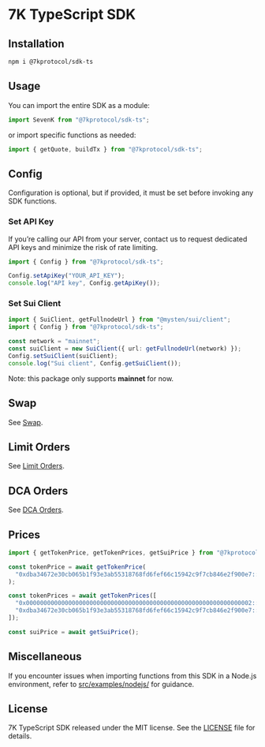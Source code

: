 # 7K TypeScript SDK

## Installation

```bash
npm i @7kprotocol/sdk-ts
```

## Usage

You can import the entire SDK as a module:

```typescript
import SevenK from "@7kprotocol/sdk-ts";
```

or import specific functions as needed:

```typescript
import { getQuote, buildTx } from "@7kprotocol/sdk-ts";
```

## Config

Configuration is optional, but if provided, it must be set before invoking any
SDK functions.

### Set API Key

If you’re calling our API from your server, contact us to request dedicated API
keys and minimize the risk of rate limiting.

```typescript
import { Config } from "@7kprotocol/sdk-ts";

Config.setApiKey("YOUR_API_KEY");
console.log("API key", Config.getApiKey());
```

### Set Sui Client

```typescript
import { SuiClient, getFullnodeUrl } from "@mysten/sui/client";
import { Config } from "@7kprotocol/sdk-ts";

const network = "mainnet";
const suiClient = new SuiClient({ url: getFullnodeUrl(network) });
Config.setSuiClient(suiClient);
console.log("Sui client", Config.getSuiClient());
```

Note: this package only supports **mainnet** for now.

## Swap

See [Swap](docs/SWAP.md).

## Limit Orders

See [Limit Orders](docs/LIMIT.md).

## DCA Orders

See [DCA Orders](docs/DCA.md).

## Prices

```typescript
import { getTokenPrice, getTokenPrices, getSuiPrice } from "@7kprotocol/sdk-ts";

const tokenPrice = await getTokenPrice(
  "0xdba34672e30cb065b1f93e3ab55318768fd6fef66c15942c9f7cb846e2f900e7::usdc::USDC",
);

const tokenPrices = await getTokenPrices([
  "0x0000000000000000000000000000000000000000000000000000000000000002::sui::SUI",
  "0xdba34672e30cb065b1f93e3ab55318768fd6fef66c15942c9f7cb846e2f900e7::usdc::USDC",
]);

const suiPrice = await getSuiPrice();
```

## Miscellaneous

If you encounter issues when importing functions from this SDK in a Node.js
environment, refer to [src/examples/nodejs/](./src/examples/nodejs/) for
guidance.

## License

7K TypeScript SDK released under the MIT license. See the [LICENSE](./LICENSE)
file for details.
